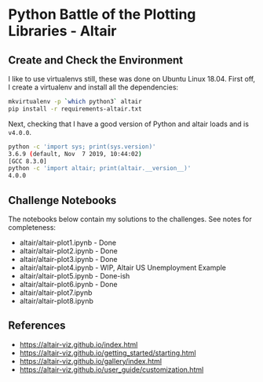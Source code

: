 # Python Battle of the Plotting Libraries - Altair

## Create and Check the Environment

I like to use virtualenvs still, these was done on Ubuntu Linux 18.04.  First
off, I create a virtualenv and install all the dependencies:

```bash
mkvirtualenv -p `which python3` altair
pip install -r requirements-altair.txt
```

Next, checking that I have a good version of Python and altair loads and is
`v4.0.0`.

```bash
python -c 'import sys; print(sys.version)'
3.6.9 (default, Nov  7 2019, 10:44:02) 
[GCC 8.3.0]
python -c 'import altair; print(altair.__version__)'
4.0.0
```

## Challenge Notebooks

The notebooks below contain my solutions to the challenges.  See notes for completeness:

* altair/altair-plot1.ipynb - Done
* altair/altair-plot2.ipynb - Done
* altair/altair-plot3.ipynb - Done
* altair/altair-plot4.ipynb - WIP, Altair US Unemployment Example
* altair/altair-plot5.ipynb - Done-ish
* altair/altair-plot6.ipynb - Done
* altair/altair-plot7.ipynb
* altair/altair-plot8.ipynb


## References

* https://altair-viz.github.io/index.html
* https://altair-viz.github.io/getting_started/starting.html
* https://altair-viz.github.io/gallery/index.html
* https://altair-viz.github.io/user_guide/customization.html
